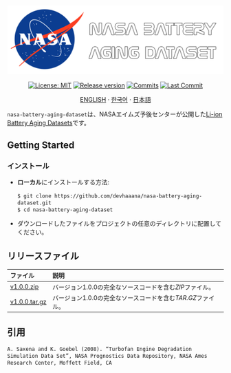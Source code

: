 <div align="center">

[![Banner](../images/banner.svg)](#readme)

[![License: MIT](https://img.shields.io/badge/License-MIT-yellow.svg?style=for-the-badge)](LICENSE "License")
[![Release version](https://img.shields.io/github/release/devhaaana/nasa-battery-aging-dataset.svg?label=Download&style=for-the-badge)](#リリースファイル "リリースファイル")
[![Commits](https://img.shields.io/github/commit-activity/y/devhaaana/nasa-battery-aging-dataset.svg?label=commits&style=for-the-badge)](https://github.com/devhaaana/radipy/commits "Commit History")
[![Last Commit](https://img.shields.io/github/last-commit/devhaaana/nasa-battery-aging-dataset.svg?label=&style=for-the-badge&display_timestamp=committer)](https://github.com/devhaaana/radipy/pulse/monthly "Last Commit")

</div>

<div align="center">

[ENGLISH](/README.md)  ·  [한국어](/documents/README-KR.md)  ·  [日本語](/documents/README-JP.md)

</div>

`nasa-battery-aging-dataset`は、NASAエイムズ予後センターが公開した[Li-ion Battery Aging Datasets](https://data.nasa.gov/dataset/li-ion-battery-aging-datasets)です。

## Getting Started

### インストール

- **ローカル**にインストールする方法:
  ```console
  $ git clone https://github.com/devhaaana/nasa-battery-aging-dataset.git
  $ cd nasa-battery-aging-dataset
  ```
- ダウンロードしたファイルをプロジェクトの任意のディレクトリに配置してください。

## リリースファイル

| ファイル                                                                                              | 説明                                                          |
| :---------------------------------------------------------------------------------------------------- | :------------------------------------------------------------ |
| [v1.0.0.zip](https://github.com/devhaaana/nasa-battery-aging-dataset/archive/refs/tags/v1.0.0.zip)       | バージョン1.0.0の完全なソースコードを含む*ZIP*ファイル。    |
| [v1.0.0.tar.gz](https://github.com/devhaaana/nasa-battery-aging-dataset/archive/refs/tags/v1.0.0.tar.gz) | バージョン1.0.0の完全なソースコードを含む*TAR.GZ*ファイル。 |

## 引用

```
A. Saxena and K. Goebel (2008). “Turbofan Engine Degradation Simulation Data Set”, NASA Prognostics Data Repository, NASA Ames Research Center, Moffett Field, CA
```